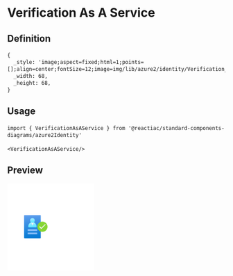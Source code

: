 # Verification As A Service

## Definition

```
{
  _style: 'image;aspect=fixed;html=1;points=[];align=center;fontSize=12;image=img/lib/azure2/identity/Verification_As_A_Service.svg;strokeColor=none;',
  _width: 68,
  _height: 68,
}
```

## Usage

```
import { VerificationAsAService } from '@reactiac/standard-components-diagrams/azure2Identity'

<VerificationAsAService/>
```

## Preview

<img src="./verification-as-a-service.png" width="200"/>
